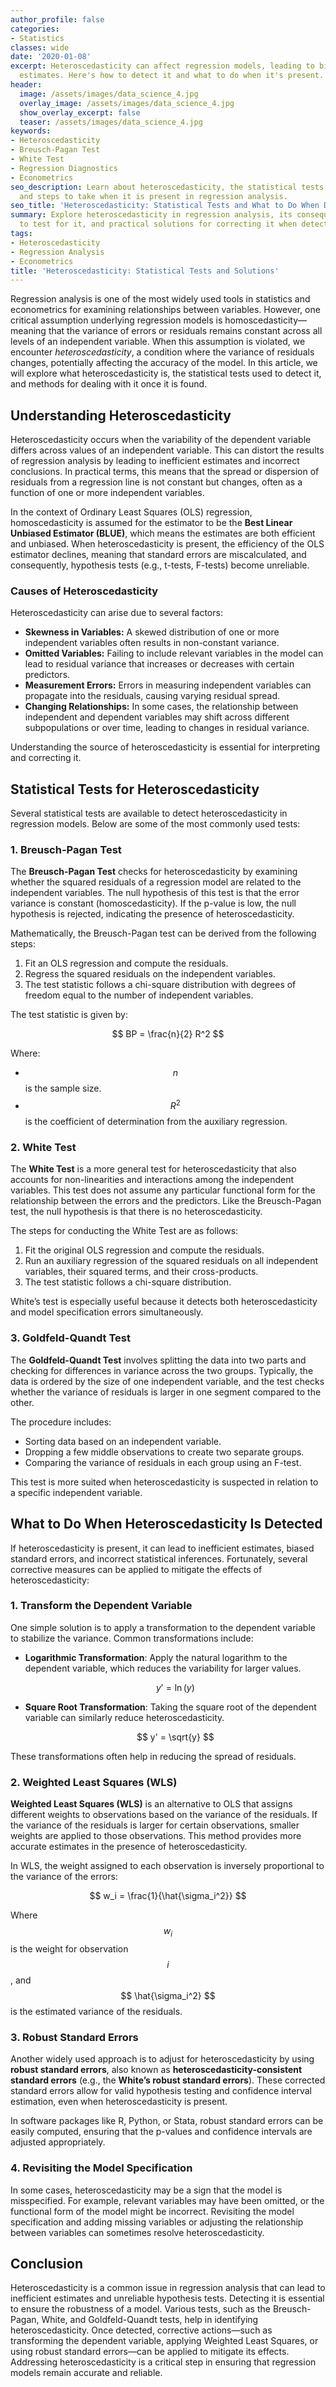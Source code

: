 ```yaml
---
author_profile: false
categories:
- Statistics
classes: wide
date: '2020-01-08'
excerpt: Heteroscedasticity can affect regression models, leading to biased or inefficient
  estimates. Here's how to detect it and what to do when it's present.
header:
  image: /assets/images/data_science_4.jpg
  overlay_image: /assets/images/data_science_4.jpg
  show_overlay_excerpt: false
  teaser: /assets/images/data_science_4.jpg
keywords:
- Heteroscedasticity
- Breusch-Pagan Test
- White Test
- Regression Diagnostics
- Econometrics
seo_description: Learn about heteroscedasticity, the statistical tests to detect it,
  and steps to take when it is present in regression analysis.
seo_title: 'Heteroscedasticity: Statistical Tests and What to Do When Detected'
summary: Explore heteroscedasticity in regression analysis, its consequences, how
  to test for it, and practical solutions for correcting it when detected.
tags:
- Heteroscedasticity
- Regression Analysis
- Econometrics
title: 'Heteroscedasticity: Statistical Tests and Solutions'
---
```


Regression analysis is one of the most widely used tools in statistics and econometrics for examining relationships between variables. However, one critical assumption underlying regression models is homoscedasticity—meaning that the variance of errors or residuals remains constant across all levels of an independent variable. When this assumption is violated, we encounter *heteroscedasticity*, a condition where the variance of residuals changes, potentially affecting the accuracy of the model. In this article, we will explore what heteroscedasticity is, the statistical tests used to detect it, and methods for dealing with it once it is found.

## Understanding Heteroscedasticity

Heteroscedasticity occurs when the variability of the dependent variable differs across values of an independent variable. This can distort the results of regression analysis by leading to inefficient estimates and incorrect conclusions. In practical terms, this means that the spread or dispersion of residuals from a regression line is not constant but changes, often as a function of one or more independent variables.

In the context of Ordinary Least Squares (OLS) regression, homoscedasticity is assumed for the estimator to be the **Best Linear Unbiased Estimator (BLUE)**, which means the estimates are both efficient and unbiased. When heteroscedasticity is present, the efficiency of the OLS estimator declines, meaning that standard errors are miscalculated, and consequently, hypothesis tests (e.g., t-tests, F-tests) become unreliable.

### Causes of Heteroscedasticity

Heteroscedasticity can arise due to several factors:

- **Skewness in Variables:** A skewed distribution of one or more independent variables often results in non-constant variance.
- **Omitted Variables:** Failing to include relevant variables in the model can lead to residual variance that increases or decreases with certain predictors.
- **Measurement Errors:** Errors in measuring independent variables can propagate into the residuals, causing varying residual spread.
- **Changing Relationships:** In some cases, the relationship between independent and dependent variables may shift across different subpopulations or over time, leading to changes in residual variance.

Understanding the source of heteroscedasticity is essential for interpreting and correcting it.

## Statistical Tests for Heteroscedasticity

Several statistical tests are available to detect heteroscedasticity in regression models. Below are some of the most commonly used tests:

### 1. **Breusch-Pagan Test**

The **Breusch-Pagan Test** checks for heteroscedasticity by examining whether the squared residuals of a regression model are related to the independent variables. The null hypothesis of this test is that the error variance is constant (homoscedasticity). If the p-value is low, the null hypothesis is rejected, indicating the presence of heteroscedasticity.

Mathematically, the Breusch-Pagan test can be derived from the following steps:

1. Fit an OLS regression and compute the residuals.
2. Regress the squared residuals on the independent variables.
3. The test statistic follows a chi-square distribution with degrees of freedom equal to the number of independent variables.

The test statistic is given by:

$$ BP = \frac{n}{2} R^2 $$

Where:

- $$ n $$ is the sample size.
- $$ R^2 $$ is the coefficient of determination from the auxiliary regression.

### 2. **White Test**

The **White Test** is a more general test for heteroscedasticity that also accounts for non-linearities and interactions among the independent variables. This test does not assume any particular functional form for the relationship between the errors and the predictors. Like the Breusch-Pagan test, the null hypothesis is that there is no heteroscedasticity.

The steps for conducting the White Test are as follows:

1. Fit the original OLS regression and compute the residuals.
2. Run an auxiliary regression of the squared residuals on all independent variables, their squared terms, and their cross-products.
3. The test statistic follows a chi-square distribution.

White’s test is especially useful because it detects both heteroscedasticity and model specification errors simultaneously.

### 3. **Goldfeld-Quandt Test**

The **Goldfeld-Quandt Test** involves splitting the data into two parts and checking for differences in variance across the two groups. Typically, the data is ordered by the size of one independent variable, and the test checks whether the variance of residuals is larger in one segment compared to the other.

The procedure includes:

- Sorting data based on an independent variable.
- Dropping a few middle observations to create two separate groups.
- Comparing the variance of residuals in each group using an F-test.

This test is more suited when heteroscedasticity is suspected in relation to a specific independent variable.

## What to Do When Heteroscedasticity Is Detected

If heteroscedasticity is present, it can lead to inefficient estimates, biased standard errors, and incorrect statistical inferences. Fortunately, several corrective measures can be applied to mitigate the effects of heteroscedasticity:

### 1. **Transform the Dependent Variable**

One simple solution is to apply a transformation to the dependent variable to stabilize the variance. Common transformations include:

- **Logarithmic Transformation**: Apply the natural logarithm to the dependent variable, which reduces the variability for larger values.
  
  $$ y' = \ln(y) $$

- **Square Root Transformation**: Taking the square root of the dependent variable can similarly reduce heteroscedasticity.

  $$ y' = \sqrt{y} $$

These transformations often help in reducing the spread of residuals.

### 2. **Weighted Least Squares (WLS)**

**Weighted Least Squares (WLS)** is an alternative to OLS that assigns different weights to observations based on the variance of the residuals. If the variance of the residuals is larger for certain observations, smaller weights are applied to those observations. This method provides more accurate estimates in the presence of heteroscedasticity.

In WLS, the weight assigned to each observation is inversely proportional to the variance of the errors:

$$ w_i = \frac{1}{\hat{\sigma_i^2}} $$

Where $$ w_i $$ is the weight for observation $$ i $$, and $$ \hat{\sigma_i^2} $$ is the estimated variance of the residuals.

### 3. **Robust Standard Errors**

Another widely used approach is to adjust for heteroscedasticity by using **robust standard errors**, also known as **heteroscedasticity-consistent standard errors** (e.g., the **White’s robust standard errors**). These corrected standard errors allow for valid hypothesis testing and confidence interval estimation, even when heteroscedasticity is present.

In software packages like R, Python, or Stata, robust standard errors can be easily computed, ensuring that the p-values and confidence intervals are adjusted appropriately.

### 4. **Revisiting the Model Specification**

In some cases, heteroscedasticity may be a sign that the model is misspecified. For example, relevant variables may have been omitted, or the functional form of the model might be incorrect. Revisiting the model specification and adding missing variables or adjusting the relationship between variables can sometimes resolve heteroscedasticity.

## Conclusion

Heteroscedasticity is a common issue in regression analysis that can lead to inefficient estimates and unreliable hypothesis tests. Detecting it is essential to ensure the robustness of a model. Various tests, such as the Breusch-Pagan, White, and Goldfeld-Quandt tests, help in identifying heteroscedasticity. Once detected, corrective actions—such as transforming the dependent variable, applying Weighted Least Squares, or using robust standard errors—can be applied to mitigate its effects. Addressing heteroscedasticity is a critical step in ensuring that regression models remain accurate and reliable.
